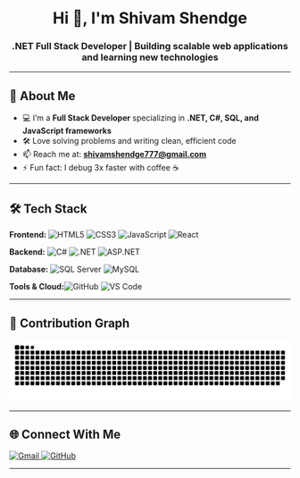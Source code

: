 <!-- Profile Header -->
<h1 align="center">Hi 👋, I'm Shivam Shendge</h1>
<h3 align="center">.NET Full Stack Developer | Building scalable web applications and learning new technologies</h3>

---

<!-- About Me Section -->
## 🚀 About Me  
- 💻 I’m a **Full Stack Developer** specializing in **.NET, C#, SQL, and JavaScript frameworks**  
- 🛠️ Love solving problems and writing clean, efficient code  
- 📫 Reach me at: **shivamshendge777@gmail.com**  
- ⚡ Fun fact: I debug 3x faster with coffee ☕  

---

<!-- Tech Stack -->
## 🛠️ Tech Stack  
**Frontend:** ![HTML5](https://img.shields.io/badge/HTML5-E34F26?style=flat&logo=html5&logoColor=white) 
![CSS3](https://img.shields.io/badge/CSS3-1572B6?style=flat&logo=css3&logoColor=white) 
![JavaScript](https://img.shields.io/badge/JavaScript-323330?style=flat&logo=javascript) 
![React](https://img.shields.io/badge/React-20232A?style=flat&logo=react&logoColor=61DAFB)  

**Backend:** ![C#](https://img.shields.io/badge/C%23-239120?style=flat&logo=c-sharp&logoColor=white) 
![.NET](https://img.shields.io/badge/.NET-512BD4?style=flat&logo=dotnet&logoColor=white) 
![ASP.NET](https://img.shields.io/badge/ASP.NET-512BD4?style=flat&logo=dotnet&logoColor=white)  

**Database:** ![SQL Server](https://img.shields.io/badge/SQL%20Server-CC2927?style=flat&logo=microsoft-sql-server&logoColor=white) 
![MySQL](https://img.shields.io/badge/MySQL-005C84?style=flat&logo=mysql&logoColor=white)  

**Tools & Cloud:**![GitHub](https://img.shields.io/badge/GitHub-181717?style=flat&logo=github) 
![VS Code](https://img.shields.io/badge/VS%20Code-007ACC?style=flat&logo=visual-studio-code&logoColor=white) 

---

<!-- Contribution Graph -->
## 🌱 Contribution Graph  
![GitHub Snake Light](https://github.com/Platane/snk/raw/output/github-contribution-grid-snake.svg)

---

<!-- Connect -->
## 🌐 Connect With Me  
<p align="left">
  <a href="mailto:shivamshendge777@gmail.com" target="_blank">
    <img src="https://img.shields.io/badge/Gmail-D14836?style=for-the-badge&logo=gmail&logoColor=white" alt="Gmail"/>
  </a>
  <a href="https://github.com/shivam-s4" target="_blank">
    <img src="https://img.shields.io/badge/GitHub-181717?style=for-the-badge&logo=github&logoColor=white" alt="GitHub"/>
  </a>
</p>

---
  
<!--
**shivam-s4/shivam-s4** is a ✨ _special_ ✨ repository because its `README.md` (this file) appears on your GitHub profile.


